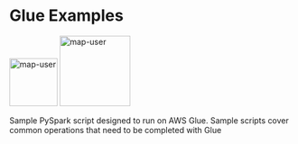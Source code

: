 # Glue Examples

<img width="85" alt="map-user" src="https://img.shields.io/badge/views-0000-green"> <img width="125" alt="map-user" src="https://img.shields.io/badge/unique visits-0000-green">

Sample PySpark script designed to run on AWS Glue. Sample scripts cover common operations that need to be completed with Glue
